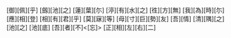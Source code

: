 [御][佩][乎] [劔][池][之] [蓮][葉][尓] [渟][有][水][之] [徃][方][無] [我][為][時][尓] [應][相][登] [相][有][君][乎] [莫][寐][等] [母][寸][巨][勢][友] [吾][情] [清][隅][之][池][之] [池][底] [吾][者][不]<[忘]> [正][相][左][右][二]
